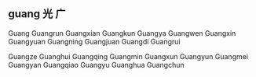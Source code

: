 guang 光 广
---

Guang Guangrun Guangxian Guangkun Guangya Guangwen Guangxin Guangyuan Guangning Guangjuan Guangdi Guangrui 

Guangze Guanghui Guangqing Guangmin Guangxun Guangyun Guangmei Guangyan Guangqiao Guangyu Guanghua Guangchun
